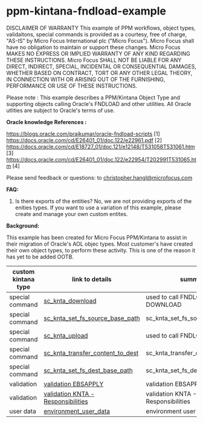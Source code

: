 # ppm-kintana-fndload-example

DISCLAIMER OF WARRANTY 
This example of PPM workflows, object types, validaitons, special commands is provided as a courtesy, free of charge, "AS-IS" by Micro Focus International plc ("Micro Focus"). Micro Focus shall have no obligation to maintain or support these changes. Micro Focus MAKES NO EXPRESS OR IMPLIED WARRANTY OF ANY KIND REGARDING THESE INSTRUCTIONS. Micro Focus SHALL NOT BE LIABLE FOR ANY DIRECT, INDIRECT, SPECIAL, INCIDENTAL OR CONSEQUENTIAL DAMAGES, WHETHER BASED ON CONTRACT, TORT OR ANY OTHER LEGAL THEORY, IN CONNECTION WITH OR ARISING OUT OF THE FURNISHING, PERFORMANCE OR USE OF THESE INSTRUCTIONS.

Please note : This example describes a PPM/Kintana Object Type and supporting objects calling Oracle's FNDLOAD and other utilities.   All Oracle utlities are subject to Oracle's terms of use.

<b>Oracle knowledge References :</b>

https://blogs.oracle.com/prajkumar/oracle-fndload-scripts [1]<BR>
https://docs.oracle.com/cd/E26401_01/doc.122/e22961.pdf [2]<BR>
https://docs.oracle.com/cd/E18727_01/doc.121/e12148/T531058T531061.htm [3]<BR>
https://docs.oracle.com/cd/E26401_01/doc.122/e22954/T202991T531065.htm [4]<BR>

Please send feedback or questions: to christopher.hangl@microfocus.com

<b>FAQ:</b>

1. Is there exports of the entities?  No, we are not providing exports of the enities types.  If you want to use a variation of this example, please create and manage your own custom entites.
  
<b>Background:</b>
  
This example has been created for Micro Focus PPM/Kintana to assist in their migration of Oracle's AOL objec types.  Most customer's have created their own object types, to perform these activity.  This is one of the reason it has yet to be added OOTB.  
  
|custom kintana type |   link to details                                           | summary                       |
|--------------------|-------------------------------------------------------------|-------------------------------|
|special command     | <a href='./sc_knta_download/README.md'>sc_knta_download</a> | used to call FNDLOAD DOWNLOAD |
|special command     | <a href='./sc_knta_set_fs_source_base_path/README.md'>sc_knta_set_fs_source_base_path</a> | sc_knta_set_fs_source_base_path  |
|special command     | <a href='./sc_knta_upload/README.md'>sc_knta_upload</a>     | used to call FNDLOAD UPLOAD   |
|special command     | <a href='./sc_knta_transfer_content_to_dest/README.md'>sc_knta_transfer_content_to_dest</a>| sc_knta_transfer_content_to_dest|  
|special command     | <a href='./sc_knta_set_fs_dest_base_path/README.md'>sc_knta_set_fs_dest_base_path</a>| sc_knta_set_fs_dest_base_path|
|validation          | <a href='./validation_EBSAPPLY/README.md'>validation EBSAPPLY</a>| validation EBSAPPLY|
|validation          | <a href='./validation_KNTA - Responsibilities/README.md'>validation KNTA - Responsibilities</a>| validation KNTA - Responsibilities|
|user data          | <a href='./environment_user_data/README.md'>environment_user_data</a>| environment user data|